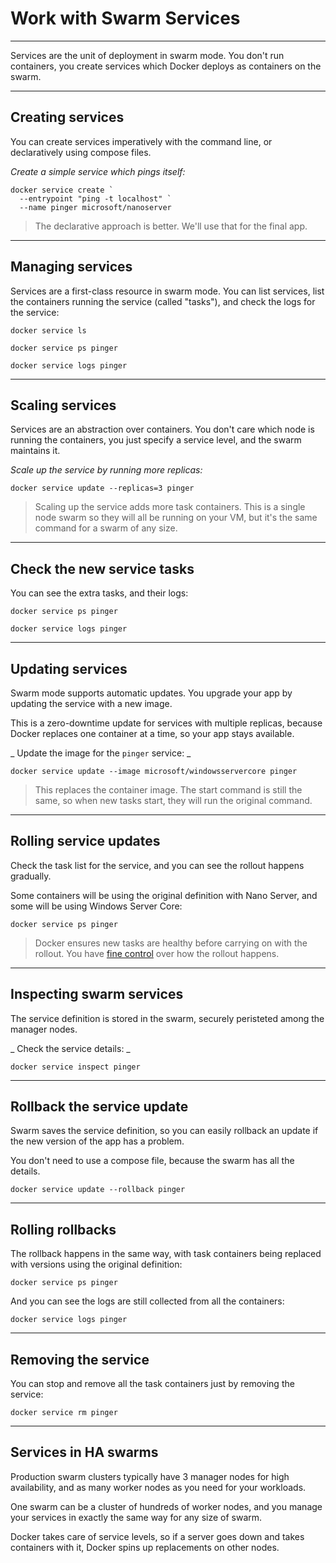 # Work with Swarm Services

---

Services are the unit of deployment in swarm mode. You don't run containers, you create services which Docker deploys as containers on the swarm.

---

## Creating services

You can create services imperatively with the command line, or declaratively using compose files.

_Create a simple service which pings itself:_

```
docker service create `
  --entrypoint "ping -t localhost" `
  --name pinger microsoft/nanoserver
```

> The declarative approach is better. We'll use that for the final app.

---

## Managing services

Services are a first-class resource in swarm mode. You can list services, list the containers running the service (called "tasks"), and check the logs for the service:

```
docker service ls

docker service ps pinger

docker service logs pinger
```

---

## Scaling services

Services are an abstraction over containers. You don't care which node is running the containers, you just specify a service level, and the swarm maintains it. 

_Scale up the service by running more replicas:_

```
docker service update --replicas=3 pinger
```

> Scaling up the service adds more task containers. This is a single node swarm so they will all be running on your VM, but it's the same command for a swarm of any size.

---

## Check the new service tasks

You can see the extra tasks, and their logs:

```
docker service ps pinger

docker service logs pinger
```

---

## Updating services

Swarm mode supports automatic updates. You upgrade your app by updating the service with a new image. 

This is a zero-downtime update for services with multiple replicas, because Docker replaces one container at a time, so your app stays available.

_ Update the image for the `pinger` service: _

```
docker service update --image microsoft/windowsservercore pinger
```

> This replaces the container image. The start command is still the same, so when new tasks start, they will run the original command. 

---

## Rolling service updates

Check the task list for the service, and you can see the rollout happens gradually. 

Some containers will be using the original definition with Nano Server, and some will be using Windows Server Core:

```
docker service ps pinger
```

> Docker ensures new tasks are healthy before carrying on with the rollout. You have [fine control](https://docs.docker.com/engine/swarm/swarm-tutorial/rolling-update/) over how the rollout happens.

---

## Inspecting swarm services

The service definition is stored in the swarm, securely peristeted among the manager nodes. 

_ Check the service details: _

```
docker service inspect pinger
```

---

## Rollback the service update

Swarm saves the service definition, so you can easily rollback an update if the new version of the app has a problem. 

You don't need to use a compose file, because the swarm has all the details.

```
docker service update --rollback pinger
```

---

## Rolling rollbacks

The rollback happens in the same way, with task containers being replaced with versions using the original definition:

```
docker service ps pinger
```

And you can see the logs are still collected from all the containers:

```
docker service logs pinger
```

---

## Removing the service

You can stop and remove all the task containers just by removing the service:

```
docker service rm pinger
```

---

## Services in HA swarms

Production swarm clusters typically have 3 manager nodes for high availability, and as many worker nodes as you need for your workloads.

One swarm can be a cluster of hundreds of worker nodes, and you manage your services in exactly the same way for any size of swarm.

Docker takes care of service levels, so if a server goes down and takes containers with it, Docker spins up replacements on other nodes.
